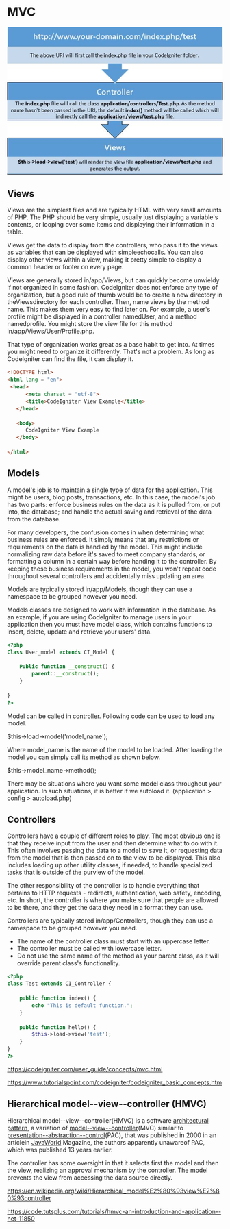 # MVC

![image](../../../media/CodeIgniter_MVC-image1.jpg)

## Views

Views are the simplest files and are typically HTML with very small amounts of PHP. The PHP should be very simple, usually just displaying a variable's contents, or looping over some items and displaying their information in a table.

Views get the data to display from the controllers, who pass it to the views as variables that can be displayed with simpleechocalls. You can also display other views within a view, making it pretty simple to display a common header or footer on every page.

Views are generally stored in/app/Views, but can quickly become unwieldy if not organized in some fashion. CodeIgniter does not enforce any type of organization, but a good rule of thumb would be to create a new directory in theViewsdirectory for each controller. Then, name views by the method name. This makes them very easy to find later on. For example, a user's profile might be displayed in a controller namedUser, and a method namedprofile. You might store the view file for this method in/app/Views/User/Profile.php.

That type of organization works great as a base habit to get into. At times you might need to organize it differently. That's not a problem. As long as CodeIgniter can find the file, it can display it.

```html
<!DOCTYPE html>
<html lang = "en">
 <head>
      <meta charset = "utf-8">
      <title>CodeIgniter View Example</title>
   </head>

   <body>
      CodeIgniter View Example
   </body>

</html>
```

## Models

A model's job is to maintain a single type of data for the application. This might be users, blog posts, transactions, etc. In this case, the model's job has two parts: enforce business rules on the data as it is pulled from, or put into, the database; and handle the actual saving and retrieval of the data from the database.

For many developers, the confusion comes in when determining what business rules are enforced. It simply means that any restrictions or requirements on the data is handled by the model. This might include normalizing raw data before it's saved to meet company standards, or formatting a column in a certain way before handing it to the controller. By keeping these business requirements in the model, you won't repeat code throughout several controllers and accidentally miss updating an area.

Models are typically stored in/app/Models, though they can use a namespace to be grouped however you need.

Models classes are designed to work with information in the database. As an example, if you are using CodeIgniter to manage users in your application then you must have model class, which contains functions to insert, delete, update and retrieve your users' data.

```php
<?php
Class User_model extends CI_Model {

    Public function __construct() {
        parent::__construct();
    }

}
?>
```

Model can be called in controller. Following code can be used to load any model.

$this->load->model('model_name');

Where model_name is the name of the model to be loaded. After loading the model you can simply call its method as shown below.

$this->model_name->method();

There may be situations where you want some model class throughout your application. In such situations, it is better if we autoload it. (application > config > autoload.php)

## Controllers

Controllers have a couple of different roles to play. The most obvious one is that they receive input from the user and then determine what to do with it. This often involves passing the data to a model to save it, or requesting data from the model that is then passed on to the view to be displayed. This also includes loading up other utility classes, if needed, to handle specialized tasks that is outside of the purview of the model.

The other responsibility of the controller is to handle everything that pertains to HTTP requests - redirects, authentication, web safety, encoding, etc. In short, the controller is where you make sure that people are allowed to be there, and they get the data they need in a format they can use.

Controllers are typically stored in/app/Controllers, though they can use a namespace to be grouped however you need.

- The name of the controller class must start with an uppercase letter.
- The controller must be called with lowercase letter.
- Do not use the same name of the method as your parent class, as it will override parent class's functionality.

```php
<?php
class Test extends CI_Controller {

    public function index() {
        echo "This is default function.";
    }

    public function hello() {
        $this->load->view('test');
    }
}
?>
```

https://codeigniter.com/user_guide/concepts/mvc.html

https://www.tutorialspoint.com/codeigniter/codeigniter_basic_concepts.htm

## Hierarchical model--view--controller (HMVC)

Hierarchical model--view--controller(HMVC) is a software [architectural pattern](https://en.wikipedia.org/wiki/Architectural_pattern), a variation of [model--view--controller](https://en.wikipedia.org/wiki/Model%E2%80%93view%E2%80%93controller)(MVC) similar to [presentation--abstraction--control](https://en.wikipedia.org/wiki/Presentation%E2%80%93abstraction%E2%80%93control)(PAC), that was published in 2000 in an articlein [JavaWorld](https://en.wikipedia.org/wiki/JavaWorld) Magazine, the authors apparently unawareof PAC, which was published 13 years earlier.

The controller has some oversight in that it selects first the model and then the view, realizing an approval mechanism by the controller. The model prevents the view from accessing the data source directly.

https://en.wikipedia.org/wiki/Hierarchical_model%E2%80%93view%E2%80%93controller

https://code.tutsplus.com/tutorials/hmvc-an-introduction-and-application--net-11850
